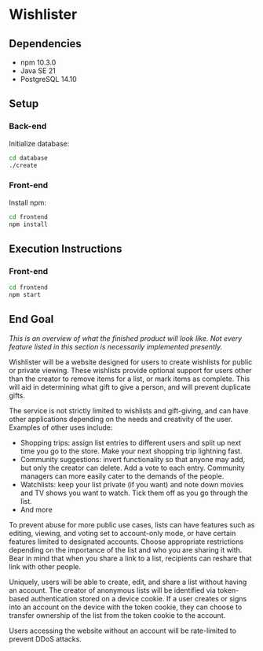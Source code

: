 # Wishlister

## Dependencies

- npm 10.3.0
- Java SE 21
- PostgreSQL 14.10

## Setup

### Back-end

Initialize database:

```bash
cd database
./create
```

### Front-end

Install npm:

```bash
cd frontend
npm install
```

## Execution Instructions

### Front-end

```bash
cd frontend
npm start
```

## End Goal

*This is an overview of what the finished product will look like. Not every feature listed in this section is necessarily implemented presently.*

Wishlister will be a website designed for users to create wishlists for public or private viewing. These wishlists provide optional support for users other than the creator to remove items for a list, or mark items as complete. This will aid in determining what gift to give a person, and will prevent duplicate gifts.

The service is not strictly limited to wishlists and gift-giving, and can have other applications depending on the needs and creativity of the user. Examples of other uses include:

- Shopping trips: assign list entries to different users and split up next time you go to the store. Make your next shopping trip lightning fast.
- Community suggestions: invert functionality so that anyone may add, but only the creator can delete. Add a vote to each entry. Community managers can more easily cater to the demands of the people.
- Watchlists: keep your list private (if you want) and note down movies and TV shows you want to watch. Tick them off as you go through the list.
- And more

To prevent abuse for more public use cases, lists can have features such as editing, viewing, and voting set to account-only mode, or have certain features limited to designated accounts. Choose appropriate restrictions depending on the importance of the list and who you are sharing it with. Bear in mind that when you share a link to a list, recipients can reshare that link with other people.

Uniquely, users will be able to create, edit, and share a list without having an account. The creator of anonymous lists will be identified via token-based authentication stored on a device cookie. If a user creates or signs into an account on the device with the token cookie, they can choose to transfer ownership of the list from the token cookie to the account.

Users accessing the website without an account will be rate-limited to prevent DDoS attacks.